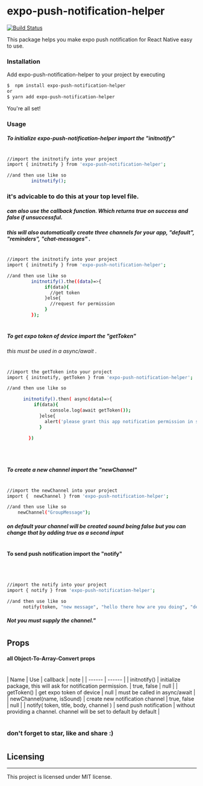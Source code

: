 # expo-push-notification-helper 


[![Build Status](https://travis-ci.com/just1and0/object-to-array-convert.svg?branch=master)](https://travis-ci.com/just1and0/expo-push-notification-helper/)

This package helps you make expo push notification for React Native  easy to use.

### Installation

Add expo-push-notification-helper to your project by executing

```sh
$  npm install expo-push-notification-helper
or
$ yarn add expo-push-notification-helper
```
You're all set!
 
 
### Usage

##### To initialize expo-push-notification-helper import the "initnotify"
#
```sh
//import the initnotify into your project
import { initnotify } from 'expo-push-notification-helper';

//and then use like so
         initnotify();

```
### it's advicable to do this at your top level file.

#####  can also use the callback function. Which returns true on success and false if unsuccessful.
##### this will also automatically create three channels for your app, "default", "reminders", "chat-messages" .
#
```sh
//import the initnotify into your project
import { initnotify } from 'expo-push-notification-helper';

//and then use like so
         initnotify().the((data)=>{
              if(data){
                //get token
              }else{
                //request for permission
              }
         });

```

#

##### To get expo token of device import the "getToken"
###### this must be used in a async/await .
#
```sh
//import the getToken into your project
import { initnotify, getToken } from 'expo-push-notification-helper';

//and then use like so

      initnotify().then( async(data)=>{
          if(data){
                console.log(await getToken());
            }else{
              alert('please grant this app notification permission in settings.')
            }
       
        })




```
#


##### To  create a new channel import the "newChannel"
 #
```sh
//import the newChannel into your project 
import {  newChannel } from 'expo-push-notification-helper';

//and then use like so 
    newChannel("GroupMessage");

```
##### on default your channel will be created sound being false but you can change that by adding true as a second input

#
#

#### To send push notification import the "notify"
#
```sh


//import the notify into your project 
import { notify } from 'expo-push-notification-helper';

//and then use like so 
      notify(token, "new message", "hello there how are you doing", "default")

```

##### Not you must supply the channel."


#
#

## Props

#### all Object-To-Array-Convert props
#
| Name | Use | callback | note |
| ------ | ------ |
| initnotify() | initialize package, this will ask for notification permission. | true, false | null |
| getToken() | get expo token of device | null | must be called in async/await |
| newChannel(name, isSound) | create new notification channel | true, false | null |
| notify( token, title, body, channel ) |  send push notification | without providing a channel. channel will be set to default by default |

#
#
### don't forget to star, like and share :)
#

## Licensing
----

This project is licensed under MIT license.
